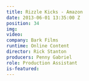 ```yaml
---
title: Rizzle Kicks - Amazon
date: 2013-06-01 13:35:00 Z
position: 34
img: 
video: 
company: Bark Films
runtime: Online Content
director: Rick Stanton
producers: Penny Gabriel
role: Production Assistant
is-featured: 
---
```


